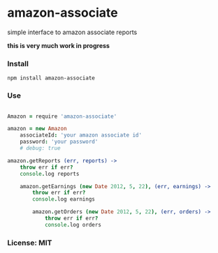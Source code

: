 # amazon-associate

simple interface to amazon associate reports

**this is very much work in progress**

### Install

    npm install amazon-associate

### Use

```coffeescript

Amazon = require 'amazon-associate'

amazon = new Amazon
    associateId: 'your amazon associate id'
    password: 'your password'
    # debug: true

amazon.getReports (err, reports) ->
    throw err if err?
    console.log reports

    amazon.getEarnings (new Date 2012, 5, 22), (err, earnings) ->
        throw err if err?
        console.log earnings

        amazon.getOrders (new Date 2012, 5, 22), (err, orders) ->
            throw err if err?
            console.log orders
```

### License: MIT
